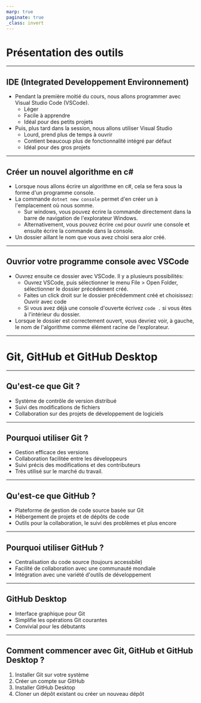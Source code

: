 ```yaml
---
marp: true
paginate: true
_class: invert
---
```


# Présentation des outils

---

## IDE (Integrated Developpement Environnement)
- Pendant la première moitié du cours, nous allons programmer avec Visual Studio Code (VSCode).
  - Léger
  - Facile à apprendre
  - Idéal pour des petits projets
- Puis, plus tard dans la session, nous allons utiliser Visual Studio
  - Lourd, prend plus de temps à ouvrir
  - Contient beaucoup plus de fonctionnalité intégré par défaut
  - Idéal pour des gros projets

---

## Créer un nouvel algorithme en c#
- Lorsque nous allons écrire un algorithme en c#, cela se fera sous la forme d'un programme console.
- La commande `dotnet new console` permet d'en créer un à l'emplacement où nous somme.
  - Sur windows, vous pouvez écrire la commande directement dans la barre de navigation de l'explorateur Windows.
  - Alternativement, vous pouvez écrire `cmd` pour ouvrir une console et ensuite écrire la commande dans la console.
- Un dossier aillant le nom que vous avez choisi sera alor créé.

---

## Ouvrior votre programme console avec VSCode
- Ouvrez ensuite ce dossier avec VSCode. Il y a plusieurs possibilités:
  - Ouvrez VSCode, puis sélectionner le menu File > Open Folder, sélectionner le dossier précédement créé.
  - Faites un click droit sur le dossier précédemment créé et choisissez: Ouvrir avec code
  - Si vous avez déjà une console d'ouverte écrivez `code .` si vous êtes à l'intérieur du dossier.
- Lorsque le dossier est correctement ouvert, vous devriez voir, à gauche, le nom de l'algorithme comme élément racine de l'explorateur.


---

# Git, GitHub et GitHub Desktop

---

## Qu'est-ce que Git ?
- Système de contrôle de version distribué
- Suivi des modifications de fichiers
- Collaboration sur des projets de développement de logiciels

---

## Pourquoi utiliser Git ?
- Gestion efficace des versions
- Collaboration facilitée entre les développeurs
- Suivi précis des modifications et des contributeurs
- Très utilisé sur le marché du travail.

---

## Qu'est-ce que GitHub ?
- Plateforme de gestion de code source basée sur Git
- Hébergement de projets et de dépôts de code
- Outils pour la collaboration, le suivi des problèmes et plus encore

---

## Pourquoi utiliser GitHub ?
- Centralisation du code source (toujours accessbile)
- Facilité de collaboration avec une communauté mondiale
- Intégration avec une variété d'outils de développement

---

## GitHub Desktop
- Interface graphique pour Git
- Simplifie les opérations Git courantes
- Convivial pour les débutants

---

## Comment commencer avec Git, GitHub et GitHub Desktop ?
1. Installer Git sur votre système
2. Créer un compte sur GitHub
3. Installer GitHub Desktop
4. Cloner un dépôt existant ou créer un nouveau dépôt


